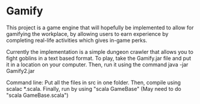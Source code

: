 Gamify
======

This project is a game engine that will hopefully be implemented to allow for gamifying the workplace, by allowing users to earn experience by completing real-life activities which gives in-game perks.

Currently the implementation is a simple dungeon crawler that allows you to fight goblins in a text based format.
To play, take the Gamify.jar file and put it in a location on your computer. Then, run it using the command java -jar Gamify2.jar

Command line:
Put all the files in src in one folder. Then, compile using scalac *.scala. Finally, run by using "scala GameBase" (May need to do "scala GameBase.scala")